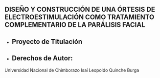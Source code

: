 ## DISEÑO Y CONSTRUCCIÓN DE UNA ÓRTESIS DE ELECTROESTIMULACIÓN COMO TRATAMIENTO COMPLEMENTARIO DE LA PARÁLISIS FACIAL
+ ##  Proyecto de Titulación
+ ##  Derechos de Autor: 
 Universidad Nacional de Chimborazo
 Isaí Leopoldo Quinche Burga
